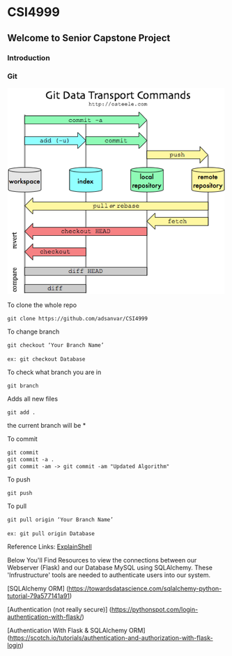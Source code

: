 # CSI4999

## Welcome to Senior Capstone Project

### Introduction

### Git

<img src='git.png'>

To clone the whole repo

```
git clone https://github.com/adsanvar/CSI4999
```

To change branch

```
git checkout ‘Your Branch Name’

ex: git checkout Database
```

To check what branch you are in

```
git branch
```

Adds all new files

```
git add .
```

the current branch will be *

To commit

```
git commit
git commit -a .
git commit -am -> git commit -am "Updated Algorithm"
```

To push

```
git push
```

To pull

```
git pull origin ‘Your Branch Name’

ex: git pull origin Database
```

Reference Links:
[ExplainShell]( https://explainshell.com/explain?cmd=git+commit+-am)

Below You'll Find Resources to view the connections between our Webserver (Flask) and our Database MySQL using SQLAlchemy. These 'Infrustructure' tools are needed to authenticate users into our system.

[SQLAlchemy ORM] (https://towardsdatascience.com/sqlalchemy-python-tutorial-79a577141a91)

[Authentication (not really secure)] (https://pythonspot.com/login-authentication-with-flask/)

[Authentication With Flask & SQLAlchemy ORM] (https://scotch.io/tutorials/authentication-and-authorization-with-flask-login)

